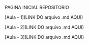 PAGINA INICIAL REPOSITORIO


[Aula - 1](LINK DO arquivo .md AQUI)

[Aula - 2](LINK DO arquivo .md AQUI)

[Aula - 3](LINK DO arquivo .md AQUI)

